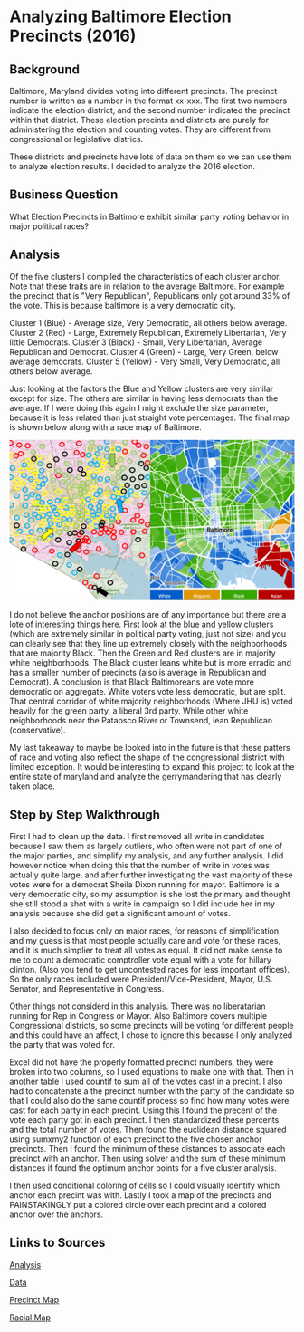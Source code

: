 # Analyzing Baltimore Election Precincts (2016)
## Background
Baltimore, Maryland divides voting into different precincts. The precinct number is written as a number in the format xx-xxx. The first two numbers indicate the election district, and the second number indicated the precinct within that district. These election precints and districts are purely for administering the election and counting votes. They are different from congressional or legislative districs. 

These districts and precincts have lots of data on them so we can use them to analyze election results. I decided to analyze the 2016 election.
  
## Business Question
What Election Precincts in Baltimore exhibit similar party voting behavior in major political races?

## Analysis
Of the five clusters I compiled the characteristics of each cluster anchor. Note that these traits are in relation to the average Baltimore. For example the precinct that is "Very Republican", Republicans only got around 33% of the vote. This is because baltimore is a very democratic city.

Cluster 1 (Blue) - Average size, Very Democratic, all others below average.
Cluster 2 (Red) - Large, Extremely Republican, Extremely Libertarian, Very little Democrats. 
Cluster 3 (Black) - Small, Very Libertarian, Average Republican and Democrat.
Cluster 4 (Green) - Large, Very Green, below average democrats.
Cluster 5 (Yellow) - Very Small, Very Democratic, all others below average. 

Just looking at the factors the Blue and Yellow clusters are very similar except for size. The others are similar in having less democrats than the average. If I were doing this again I might exclude the size parameter, because it is less related than just straight vote percentages. The final map is shown below along with a race map of Baltimore.

![alt text](https://github.com/cmclane1/Analyzing-Baltimore-Election-Precincts-2016/blob/main/Baltimore-Cluster-Map.png)

I do not believe the anchor positions are of any importance but there are a lote of interesting things here. First look at the blue and yellow clusters (which are extremely similar in political party voting, just not size) and you can clearly see that they line up extremely closely with the neighborhoods that are majority Black. Then the Green and Red clusters are in majority white neighborhoods. The Black cluster leans white but is more erradic and has a smaller number of precincts (also is average in Republican and Democrat). A conclusion is that Black Baltimoreans are vote more democratic on aggregate. White voters vote less democratic, but are split. That central corridor of white majority neighborhoods (Where JHU is) voted heavily for the green party, a liberal 3rd party. While other white neighborhoods near the Patapsco River or Townsend, lean Republican (conservative).

My last takeaway to maybe be looked into in the future is that these patters of race and voting also reflect the shape of the congressional district with limited exception. It would be interesting to expand this project to look at the entire state of maryland and analyze the gerrymandering that has clearly taken place. 

## Step by Step Walkthrough
First I had to clean up the data. I first removed all write in candidates because I saw them as largely outliers, who often were not part of one of the major parties, and simplify my analysis, and any further analysis. I did however notice when doing this that the number of write in votes was actually quite large, and after further investigating the vast majority of these votes were for a democrat Sheila Dixon running for mayor. Baltimore is a very democratic city, so my assumption is she lost the primary and thought she still stood a shot with a write in campaign so I did include her in my analysis because she did get a significant amount of votes.

I also decided to focus only on major races, for reasons of simplification and my guess is that most people actually care and vote for these races, and it is much simplier to treat all votes as equal. It did not make sense to me to count a democratic comptroller vote equal with a vote for hillary clinton. (Also you tend to get uncontested races for less important offices). So the only races included were President/Vice-President, Mayor, U.S. Senator, and Representative in Congress. 

Other things not considerd in this analysis. There was no liberatarian running for Rep in Congress or Mayor. Also Baltimore covers multiple Congressional districts, so some precincts will be voting for different people and this could have an affect, I chose to ignore this because I only analyzed the party that was voted for. 

Excel did not have the properly formatted precinct numbers, they were broken into two columns, so I used equations to make one with that. Then in another table I used countif to sum all of the votes cast in a precint. I also had to concatenate a the precinct number with the party of the candidate so that I could also do the same countif process so find how many votes were cast for each party in each precint. Using this I found the precent of the vote each party got in each precinct. I then standardized these percents and the total number of votes. Then found the euclidean distance squared using sumxmy2 function of each precinct to the five chosen anchor precincts. Then I found the minimum of these distances to associate each precinct with an anchor. Then using solver and the sum of these minimum distances if found the optimum anchor points for a five cluster analysis.

I then used conditional coloring of cells so I could visually identify which anchor each precint was with. Lastly I took a map of the precincts and PAINSTAKINGLY put a colored circle over each precint and a colored anchor over the anchors. 
  
## Links to Sources
[Analysis](https://github.com/cmclane1/Analyzing-Baltimore-Election-Precincts-2016/blob/main/Baltimore_Election_Cluster_Analysis.xlsx)

[Data](https://elections.maryland.gov/elections/2016/election_data/index.html)

[Precinct Map](https://boe.baltimorecity.gov/sites/default/files/CongressionalDistricts_WardsPrecincts-2012_2.pdf)

[Racial Map](https://bestneighborhood.org/race-in-baltimore-md/)
